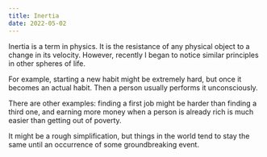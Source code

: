 ```yaml
---
title: Inertia
date: 2022-05-02
---
```


Inertia is a term in physics. It is the resistance of any physical object to a change in its velocity. However, recently I began to notice similar principles in other spheres of life.

For example, starting a new habit might be extremely hard, but once it becomes an actual habit. Then a person usually performs it unconsciously.

There are other examples: finding a first job might be harder than finding a third one, and earning more money when a person is already rich is much easier than getting out of poverty.

It might be a rough simplification, but things in the world tend to stay the same until an occurrence of some groundbreaking event.

